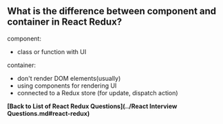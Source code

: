 ## What is the difference between component and container in React Redux?

component:
* class or function with UI

container:
* don't render DOM elements(usually)
* using components for rendering UI
* connected to a Redux store (for update, dispatch action)

**[Back to List of React Redux Questions](../React Interview Questions.md#react-redux)**
